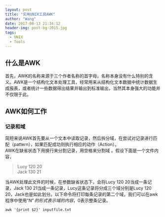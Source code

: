 ```yaml
---
layout: post
title: "实用UNIX工具AWK"
author: "Wang"
date: 2017-08-13 21:34:12
header-img: post-bg-2015.jpg
tags:
  - UNIX
  - Tools
---
```


## 什么是AWK
首先，AWK的名称来源于三个作者名称的首字母，名称本身没有什么特别的含义。AWK是一个结构化文本处理工具，经常用来从结构化文本数据中统计数据生成报表，或者统计一些数据得出结果并输出到标准输出，当然其本身强大的功能并不仅限于此。

## AWK如何工作
### 记录和域
简短来说AWK首先要从一个文本中读取记录，然后拆分域，在尝试对记录进行匹配（pattern），如果匹配成功则执行相应的动作（Action）。  
AWK在缺省状态下用换行来分割记录，用空格来分割域
。假设下面是一个文件内容，

>Lucy 120  20  
>Jack 130  21  

当AWK处理此文件的时候，在参数缺省状态下，会将Lucy 120 20当成一条记录，Jack 130 21当成一条记录，Lucy这条记录将分成三个域分别是Lucy 120 20，Jack也是如此划分。以下命令将打印每条记录的第二个域，我们可以在awk程序中使用“$N”的形式表示域的内容，$0表示整条记录。

    awk '{print $2}' inputfile.txt
